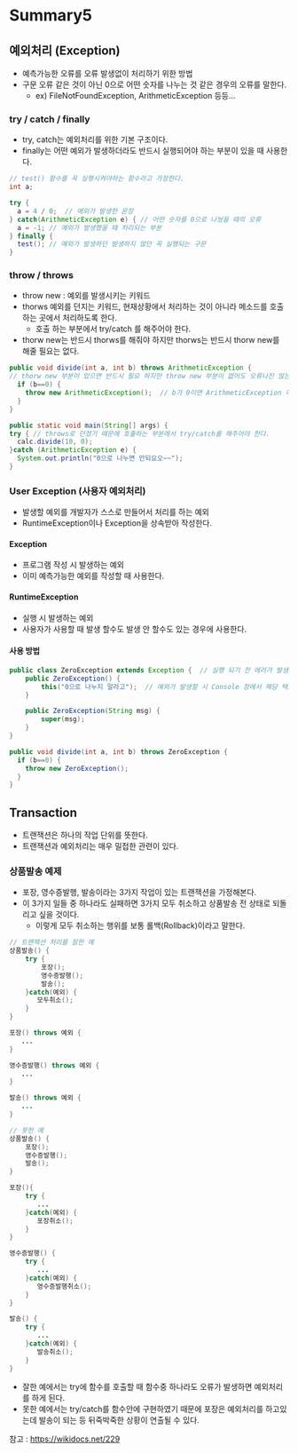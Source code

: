 # Summary5

## 예외처리 (Exception)
- 예측가능한 오류를 오류 발생없이 처리하기 위한 방법
- 구문 오류 같은 것이 아닌 0으로 어떤 숫자를 나누는 것 같은 경우의 오류를 말한다.
  - ex) FileNotFoundException, ArithmeticException 등등...

### try / catch / finally
- try, catch는 예외처리를 위한 기본 구조이다.
- finally는 어떤 예외가 발생하더라도 반드시 실행되어야 하는 부분이 있을 때 사용한다.

```java
// test() 함수를 꼭 실행시켜야하는 함수라고 가정한다.
int a;

try {
  a = 4 / 0;  // 예외가 발생한 문장
} catch(ArithmeticException e) { // 어떤 숫자를 0으로 나눴을 때의 오류
  a = -1; // 예외가 발생했을 때 처리되는 부분
} finally {
  test(); // 예외가 발생하던 발생하지 않던 꼭 실행되는 구문
}
```

### throw / throws
- throw new : 예외를 발생시키는 키워드
- thorws 예외를 던지는 키워드, 현재상황에서 처리하는 것이 아니라 메소드를 호출하는 곳에서 처리하도록 한다.
  - 호출 하는 부분에서 try/catch 를 해주어야 한다.
- thorw new는 반드시 thorws를 해줘야 하지만 thorws는 반드시 thorw new를 해줄 필요는 없다.

```java
public void divide(int a, int b) throws ArithmeticException { 
// thorw new 부분이 있으면 반드시 필요 하지만 throw new 부분이 없어도 오류나진 않는다.
  if (b==0) {
    throw new ArithmeticException();  // b가 0이면 ArithmeticException 예외를 발생시킨다. 
  }
}

public static void main(String[] args) {
try { // throws로 던졌기 때문에 호출하는 부분에서 try/catch를 해주어야 한다.
  calc.divide(10, 0);
}catch (ArithmeticException e) {
  System.out.println("0으로 나누면 안되요오~~");
}
```

### User Exception (사용자 예외처리)
- 발생할 예외를 개발자가 스스로 만들어서 처리를 하는 예외
- RuntimeException이나 Exception을 상속받아 작성한다.

#### Exception
- 프로그램 작성 시 발생하는 예외
- 이미 예측가능한 예외를 작성할 때 사용한다.

#### RuntimeException
- 실행 시 발생하는 예외
- 사용자가 사용할 때 발생 할수도 발생 안 할수도 있는 경우에 사용한다.

#### 사용 방법
```java
public class ZeroException extends Exception {	// 실행 되기 전 에러가 발생한다.
	public ZeroException() {
		this("0으로 나누지 말라고");  // 예외가 발생할 시 Console 창에서 해당 텍스트를 볼 수 있다.
	}

	public ZeroException(String msg) {
		super(msg);
	}
}

public void divide(int a, int b) throws ZeroException { 
  if (b==0) {
    throw new ZeroException(); 
  }
}
```

## Transaction
- 트랜잭션은 하나의 작업 단위를 뜻한다.
- 트랜잭션과 예외처리는 매우 밀접한 관련이 있다.

### 상품발송 예제
- 포장, 영수증발행, 발송이라는 3가지 작업이 있는 트랜잭션을 가정해본다.
- 이 3가지 일들 중 하나라도 실패하면 3가지 모두 취소하고 상품발송 전 상태로 되돌리고 싶을 것이다.
	- 이렇게 모두 취소하는 행위를 보통 롤백(Rollback)이라고 말한다.

```java
// 트랜잭션 처리를 잘한 예
상품발송() {
    try {
        포장();
        영수증발행();
        발송();
    }catch(예외) {
       모두취소();
    }
}

포장() throws 예외 {
   ...
}

영수증발행() throws 예외 {
   ...
}

발송() throws 예외 {
   ...
}

// 못한 예
상품발송() {
    포장();
    영수증발행();
    발송();
}

포장(){
    try {
       ...
    }catch(예외) {
       포장취소();
    }
}

영수증발행() {
    try {
       ...
    }catch(예외) {
       영수증발행취소();
    }
}

발송() {
    try {
       ...
    }catch(예외) {
       발송취소();
    }
}
```

- 잘한 예에서는 try에 함수를 호출할 때 함수중 하나라도 오류가 발생하면 예외처리를 하게 된다.
- 못한 예에서는 try/catch를 함수안에 구현하였기 때문에 포장은 예외처리를 하고있는데 발송이 되는 등 뒤죽박죽한 상황이 연출될 수 있다.

참고 : https://wikidocs.net/229
